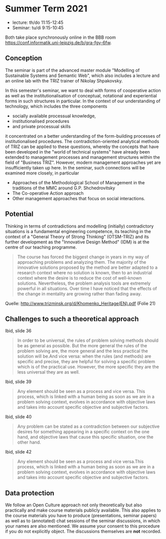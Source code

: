 # Summer Term 2021

* lecture: th/do 11:15-12:45 
* Seminar: tu/di 9:15-10:45 

Both take place synchronously online in the BBB room
<https://conf.informatik.uni-leipzig.de/b/gra-fgy-6fw>.

## Conception

The seminar is part of the advanced master module "Modelling of Sustainable
Systems and Semantic Web", which also includes a lecture and an online lab
with the TRIZ trainer of Nikolay Shpakovsky.

In this semester's seminar, we want to deal with forms of cooperative action
as well as the institutionalisation of conceptual, notational and experiential
forms in such structures in particular. In the context of our understanding of
technology, which includes the three components 
* socially available processual knowledge,
* institutionalised procedures
* and private processual skills

it concentrated on a better understanding of the form-building processes of
institutionalised procedures. The contradiction-oriented analytical methods of
TRIZ can be applied to these questions, whereby the concepts that have been
developed in the "world of technical systems" have already been extended to
management processes and management structures within the field of "Business
TRIZ". However, modern management approaches yet are insufficiently taken up
here. In the seminar, such connections will be examined more closely, in
particular

* Approaches of the Methodological School of Management in the traditions of
  the MMC around G.P. Shchedrovitsky
* The Co-operative Action approach
* Other management approaches that focus on social interactions. 

## Potential 

Thinking in terms of contradictions and modelling (initially) contradictory
situations is a fundamental engineering competence, its teaching in the
context of a "General Theory of Strong Thinking" (OTSM-TRIZ) and its further
development as the "Innovative Design Method" (IDM) is at the centre of our
teaching programme.

> The course has forced the biggest change in years in my way of approaching
> problems and analyzing them. The majority of the innovative solutions
> proposed by the method are better adapted to a research context where no
> solution is known, then to an industrial context where the desire is to
> reduce the cost of well-known solutions. Nevertheless, the problem analysis
> tools are extremely powerful in all situations. Over time I have noticed
> that the effects of the change in mentality are growing rather than fading
> away.

Quelle: <http://www.trizminsk.org/d/Khomenko_Heritage(EN).pdf> (Folie 21)

## Challenges to such a theoretical approach

Ibid, slide 36
> In order to be universal, the rules of problem solving methods should be as
> general as possible. But the more general the rules of the problem solving
> are, the more general and the less practical the solution will be.And vice
> versa: when the rules (and methods) are specific and precise, they are
> helpful for solving a specific problem which is of the practical use.
> However, the more specific they are the less universal they are as well.

Ibid, slide 39
> Any element should be seen as a process and vice versa. This process, which
> is linked with a human being as soon as we are in a problem solving context,
> evolves in accordance with objective laws and takes into account specific
> objective and subjective factors.

Ibid, slide 40
> Any problem can be stated as a contradiction between our subjective desires
> for something appearing in a specific context on the one hand, and objective
> laws that cause this specific situation, one the other hand.

Ibid, slide 42
> Any element should be seen as a process and vice versa.This process, which
> is linked with a human being as soon as we are in a problem solving context,
> evolves in accordance with objective laws and takes into account specific
> objective and subjective factors.

## Data protection

We follow an Open Culture approach not only theoretically but also practically
and make course materials publicly available.  This also applies to the course
materials you have to produce (presentations, seminar papers) as well as to
(annotated) chat sessions of the seminar discussions, in which your names are
also mentioned.  We assume your consent to this procedure if you do not
explicitly object.  The discussions themselves are __not__ recorded.
